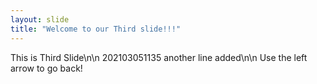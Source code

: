```yaml
---
layout: slide
title: "Welcome to our Third slide!!!"
---
```

This is Third Slide\n\n
202103051135 another line added\n\n
Use the left arrow to go back!
